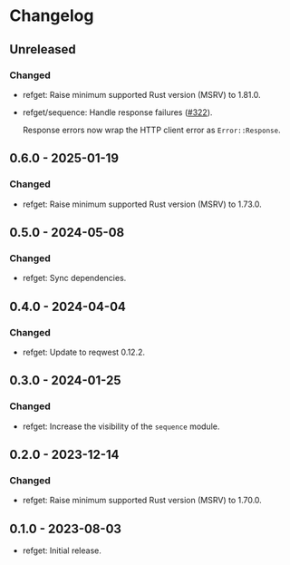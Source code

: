 # Changelog

## Unreleased

### Changed

  * refget: Raise minimum supported Rust version (MSRV) to 1.81.0.

  * refget/sequence: Handle response failures ([#322]).

    Response errors now wrap the HTTP client error as `Error::Response`.

[#322]: https://github.com/zaeleus/noodles/issues/332

## 0.6.0 - 2025-01-19

### Changed

  * refget: Raise minimum supported Rust version (MSRV) to 1.73.0.

## 0.5.0 - 2024-05-08

### Changed

  * refget: Sync dependencies.

## 0.4.0 - 2024-04-04

### Changed

  * refget: Update to reqwest 0.12.2.

## 0.3.0 - 2024-01-25

### Changed

  * refget: Increase the visibility of the `sequence` module.

## 0.2.0 - 2023-12-14

### Changed

  * refget: Raise minimum supported Rust version (MSRV) to 1.70.0.

## 0.1.0 - 2023-08-03

  * refget: Initial release.
